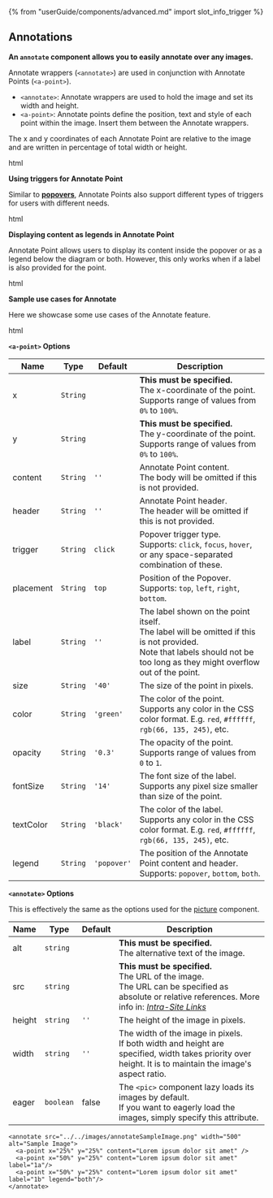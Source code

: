 {% from "userGuide/components/advanced.md" import slot_info_trigger %}

## Annotations

**An `annotate` component allows you to easily annotate over any images.**

Annotate wrappers (`<annotate>`) are used in conjunction with Annotate
Points (`<a-point>`).

- `<annotate>`: Annotate wrappers are used to hold the image and set its width and height.
- `<a-point>`: Annotate points define the position, text and style of each point within the image. Insert them between the Annotate wrappers.

The x and y coordinates of each Annotate Point are relative to the image and are written in percentage of total width or height.

<include src="codeAndOutput.md" boilerplate >
<variable name="highlightStyle">html</variable>
<variable name="code">

<annotate src="../../images/annotateSampleImage.png" width="500" alt="Sample Image">
  <!-- Minimal Point -->
  <a-point x="25%" y="25%" content="This point is 25% from the left and 25% from the top" />
  <!-- Customize Point Size (default size is 40px) -->
  <a-point x="50%" y="25%" content="This point is 50% from the left and 25% from the top"  size="60"/>
  <!-- Customize Point Header (default is empty) -->
  <a-point x="75%" y="25%" content="This point is 75% from the left and 25% from the top"  header="This has a header"/>
  <!-- Customize Point Color (default color is green) -->
  <a-point x="33%" y="50%" content="This point is 33% from the left and 50% from the top"  color="red"/>
  <!-- Customize Point Opacity (default opacity is 0.3) -->
  <a-point x="66%" y="50%" content="This point is 66% from the left and 50% from the top"  opacity="0.7"/>
  <!-- Customize Point Label (default is empty) -->
  <a-point x="25%" y="75%" content="This point is 25% from the left and 75% from the top" label="1"/>
  <!-- Customize Text Color (default color is black) -->
  <a-point x="50%" y="75%" content="This point is 50% from the left and 75% from the top"  textColor="white" color="black" label="2" opacity="1"/>
  <!-- Customize Font Size (default font size is 14) -->
  <a-point x="75%" y="75%" content="This point is 75% from the left and 75% from the top"  fontSize="30" label="3"/>
</annotate>
</variable>
</include>

**Using triggers for Annotate Point** <br>

Similar to **[popovers](../components/popups.md#popovers)**, Annotate Points also support different types of triggers
for users with different needs.

<include src="codeAndOutput.md" boilerplate >
<variable name="highlightStyle">html</variable>
<variable name="code">

<annotate src="../../images/annotateSampleImage.png" width="500" alt="Sample Image">
  <!-- Default Trigger (click)-->
  <a-point x="33%" y="33%" content="Lorem ipsum dolor sit amet" />
  <!-- Set Trigger to hover focus -->
  <a-point x="66%" y="33%" content="Lorem ipsum dolor sit amet" trigger="hover focus"/>
  <!-- Set Popover Placement (click)-->
  <a-point x="25%" y="66%" content="Popover on the left" placement="left"/>
  <a-point x="50%" y="66%" content="Popover on the bottom" placement="bottom"/>
  <a-point x="75%" y="66%" content="Popover on the right" placement="right"/>
</annotate>
</variable>
</include>

<br>

**Displaying content as legends in Annotate Point**

Annotate Point allows users to display its content inside the popover or as
a legend below the diagram or both. However, this only works when if a label is
also provided for the point.

<include src="codeAndOutput.md" boilerplate >
<variable name="highlightStyle">html</variable>
<variable name="code">

<annotate src="../../images/annotateSampleImage.png" width="500" alt="Sample Image">
  <!-- Default Legend (popover only)-->
  <a-point x="25%" y="50%" content="There is only text when you click me" label="1"/>
  <!-- Set Legend to bottom only (popover is not clickable) -->
  <a-point x="50%" y="50%" content="Clicking on this does nothing" label="2" legend="bottom" header="Headers are displayed as well"/>
  <!-- Set Legend to both -->
  <a-point x="75%" y="50%" content="There is text at both locations"  label="3" legend="both" header="Headers are displayed at both positions"/>
</annotate>
</variable>
</include>

<br>

**Sample use cases for Annotate** <br>

Here we showcase some use cases of the Annotate feature.

<include src="codeAndOutput.md" boilerplate >
<variable name="highlightStyle">html</variable>
<variable name="code">

<annotate src="../diagrams/object.png" height="500" alt="Sample Image">
  <!-- Default Legend (popover only)-->
  <a-point x="6%" y="50%" content="You can use a triangle and a solid line (not to be confused with an arrow) to indicate class inheritance." label="1" header="
Class inheritance"/>
  <!-- Set Legend to bottom only (popover is not clickable) -->
  <a-point x="25.5%" y="50%" content="UML uses a solid diamond symbol to denote composition." label="2" header="Composition" color="red"/>
  <!-- Set Legend to both -->
  <a-point x="45%" y="50%" content="UML uses a hollow diamond to indicate an aggregation."  label="3" header="
Aggregation" color="blue"/>
  <a-point x="64.5%" y="50%" content="Association labels describe the meaning of the association."  label="4" header="Association labels" color="yellow"/>
</annotate>
</variable>
</include>

<br>

****`<a-point>` Options****

| Name      | Type     | Default     | Description                                                                                                                              |
| --------- | -------- | ----------- | ---------------------------------------------------------------------------------------------------------------------------------------- |
| x         | `String` |        | **This must be specified.**<br>The x-coordinate of the point.<br>Supports range of values from `0%` to `100%`.           |
| y         | `String` |        | **This must be specified.**<br>The y-coordinate of the point.<br>Supports range of values from `0%` to `100%`.           |
| content   | `String` | `''`        | Annotate Point content.<br>The body will be omitted if this is not provided. |
| header    | `String` | `''`        | Annotate Point header.<br>The header will be omitted if this is not provided.                            |
| trigger   | `String` | `click`     | Popover trigger type.<br>Supports: `click`, `focus`, `hover`, or any space-separated combination of these.                       |
| placement | `String` | `top`       | Position of the Popover.<br>Supports: `top`, `left`, `right`, `bottom`.                                                              |
| label     | `String` | `''`        | The label shown on the point itself.<br>The label will be omitted if this is not provided.<br>Note that labels should not be too long as they might overflow out of the point.                                       |
| size      | `String` | `'40'`      | The size of the point in pixels.                                                                                                         |
| color     | `String` | `'green'`   | The color of the point.<br>Supports any color in the CSS color format. E.g. `red`, `#ffffff`, `rgb(66, 135, 245)`, etc.                |
| opacity   | `String` | `'0.3'`     | The opacity of the point.<br>Supports range of values from `0` to `1`.                                                                   |
| fontSize  | `String` | `'14'`      | The font size of the label.<br>Supports any pixel size smaller than size of the point.                                                   |
| textColor | `String` | `'black'`   | The color of the label.<br>Supports any color in the CSS color format. E.g. `red`, `#ffffff`, `rgb(66, 135, 245)`, etc.                  |
| legend    | `String` | `'popover'` | The position of the Annotate Point content and header.<br>Supports: `popover`, `bottom`, `both`.                                                      |

****`<annotate>` Options****

This is effectively the same as the options used for the [picture](#pictures) component.

| Name   | Type      | Default | Description                                                                                                                                                                                                           |
| ------ | --------- | ------- | --------------------------------------------------------------------------------------------------------------------------------------------------------------------------------------------------------------------- |
| alt    | `string`  |         | **This must be specified.**<br>The alternative text of the image.                                                                                                                                                     |
| src    | `string`  |         | **This must be specified.**<br>The URL of the image.<br>The URL can be specified as absolute or relative references. More info in: _[Intra-Site Links]({{baseUrl}}/userGuide/formattingContents.html#intraSiteLinks)_ |
| height | `string`  |`''`| The height of the image in pixels.                                                                                                                                                                                    |
| width  | `string`  |`''`| The width of the image in pixels.<br>If both width and height are specified, width takes priority over height. It is to maintain the image's aspect ratio.                                                            |
| eager  | `boolean` | false   | The `<pic>` component lazy loads its images by default.<br>If you want to eagerly load the images, simply specify this attribute.                                                                                     |

</div>

<div id="short" class="d-none">

```
<annotate src="../../images/annotateSampleImage.png" width="500" alt="Sample Image">
  <a-point x="25%" y="25%" content="Lorem ipsum dolor sit amet" />
  <a-point x="50%" y="25%" content="Lorem ipsum dolor sit amet" label="1a"/>
  <a-point x="50%" y="25%" content="Lorem ipsum dolor sit amet" label="1b" legend="both"/>
</annotate>
```

</div>

<div id="examples" class="d-none">

<annotate src="../diagrams/object.png" height="500" alt="Sample Image">
  <!-- Default Legend (popover only)-->
  <a-point x="6%" y="50%" content="You can use a triangle and a solid line (not to be confused with an arrow) to indicate class inheritance." label="1" header="
Class inheritance"/>
  <!-- Set Legend to bottom only (popover is not clickable) -->
  <a-point x="25.5%" y="50%" content="UML uses a solid diamond symbol to denote composition." label="2" header="Composition" color="red"/>
  <!-- Set Legend to both -->
  <a-point x="45%" y="50%" content="UML uses a hollow diamond to indicate an aggregation."  label="3" header="
Aggregation" color="blue"/>
  <a-point x="64.5%" y="50%" content="Association labels describe the meaning of the association."  label="4" header="Association labels" color="yellow"/>
</annotate>

</div>
</popover>
</div>
